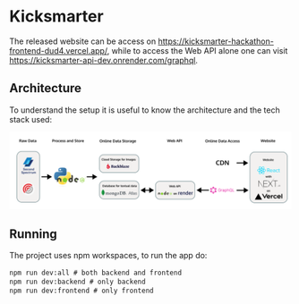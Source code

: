 # Kicksmarter

The released website can be access on https://kicksmarter-hackathon-frontend-dud4.vercel.app/, while to access the Web API alone one can visit https://kicksmarter-api-dev.onrender.com/graphql.

## Architecture

To understand the setup it is useful to know the architecture and the tech stack used:

![Architecture and Tech Stack](architecture.png)

## Running

The project uses npm workspaces, to run the app do:

```
npm run dev:all # both backend and frontend
npm run dev:backend # only backend
npm run dev:frontend # only frontend
```

